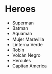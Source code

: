 # Heroes

* Superman
* Batman
* Aquaman
* Mujer Maravilla
* Linterna Verde
* Robin
* Volcán Negro
* Hercules
* Capitan America
